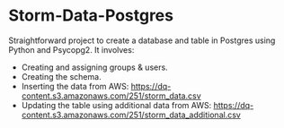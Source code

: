 # Storm-Data-Postgres

Straightforward project to create a database and table in Postgres using Python and Psycopg2. It
involves:

- Creating and assigning groups & users.
- Creating the schema.
- Inserting the data from AWS: https://dq-content.s3.amazonaws.com/251/storm_data.csv
- Updating the table using additional data from AWS: https://dq-content.s3.amazonaws.com/251/storm_data_additional.csv
